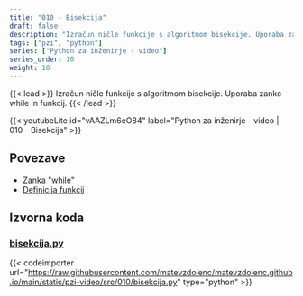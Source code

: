 ```yaml
---
title: "010 - Bisekcija"
draft: false
description: "Izračun ničle funkcije s algoritmom bisekcije. Uporaba zanke while in funkcij."
tags: ["pzi", "python"]
series: ["Python za inženirje - video"]
series_order: 10
weight: 10
---
```


{{< lead >}}
Izračun ničle funkcije s algoritmom bisekcije. Uporaba zanke while in funkcij.
{{< /lead >}}

{{< youtubeLite id="vAAZLm6eO84" label="Python za inženirje - video | 010 - Bisekcija" >}}

## Povezave
- [Zanka "while"](https://docs.python.org/3/reference/compound_stmts.html?highlight=while#the-while-statement) 
- [Definicija funkcij](https://docs.python.org/3/tutorial/controlflow.html#defining-functions)

## Izvorna koda

### [bisekcija.py](https://raw.githubusercontent.com/matevzdolenc/matevzdolenc.github.io/main/static/pzi-video/src/010/bisekcija.py)

{{< codeimporter url="https://raw.githubusercontent.com/matevzdolenc/matevzdolenc.github.io/main/static/pzi-video/src/010/bisekcija.py" type="python" >}}


